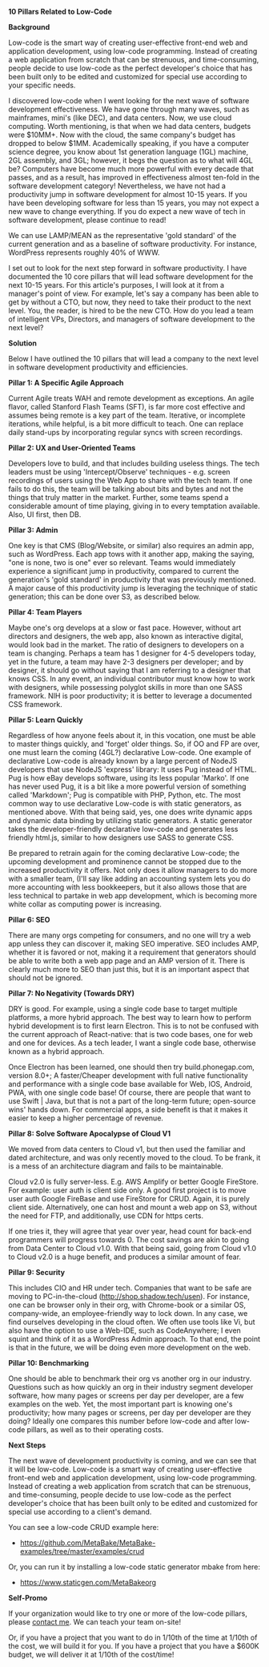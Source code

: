 **10 Pillars Related to Low-Code**

**Background**

Low-code is the smart way of creating user-effective front-end web and
application development, using low-code programming. Instead of creating
a web application from scratch that can be strenuous, and
time-consuming, people decide to use low-code as the perfect developer's
choice that has been built only to be edited and customized for special
use according to your specific needs.

I discovered low-code when I went looking for the next wave of software
development effectiveness. We have gone through many waves, such as
mainframes, mini's (like DEC), and data centers. Now, we use cloud
computing. Worth mentioning, is that when we had data centers, budgets
were \$10MM+. Now with the cloud, the same company's budget has dropped
to below \$1MM. Academically speaking, if you have a computer science
degree, you know about 1st generation language (1GL) machine, 2GL
assembly, and 3GL; however, it begs the question as to what will 4GL be?
Computers have become much more powerful with every decade that passes,
and as a result, has improved in effectiveness almost ten-fold in the
software development category! Nevertheless, we have not had a
productivity jump in software development for almost 10-15 years. If you
have been developing software for less than 15 years, you may not expect
a new wave to change everything. If you do expect a new wave of tech in
software development, please continue to read!

We can use LAMP/MEAN as the representative 'gold standard' of the
current generation and as a baseline of software productivity. For
instance, WordPress represents roughly 40% of WWW.

I set out to look for the next step forward in software productivity. I
have documented the 10 core pillars that will lead software development
for the next 10-15 years. For this article's purposes, I will look at it
from a manager's point of view. For example, let's say a company has
been able to get by without a CTO, but now, they need to take their
product to the next level. You, the reader, is hired to be the new CTO.
How do you lead a team of intelligent VPs, Directors, and managers of
software development to the next level?

**Solution**

Below I have outlined the 10 pillars that will lead a company to the
next level in software development productivity and efficiencies.

**Pillar 1: A Specific Agile Approach**

Current Agile treats WAH and remote development as exceptions. An agile
flavor, called Stanford Flash Teams (SFT), is far more cost effective
and assumes being remote is a key part of the team. Iterative, or
incomplete iterations, while helpful, is a bit more difficult to teach.
One can replace daily stand-ups by incorporating regular syncs with
screen recordings.

**Pillar 2: UX and User-Oriented Teams**

Developers love to build, and that includes building useless things. The
tech leaders must be using 'Intercept/Observe'
techniques - e.g. screen recordings of users using the Web App to share
with the tech team. If one fails to do this, the team will be talking
about bits and bytes and not the things that truly matter in the market.
Further, some teams spend a considerable amount of time playing, giving
in to every temptation available. Also, UI first, then DB.

**Pillar 3: Admin**

One key is that CMS (Blog/Website, or similar) also requires an admin
app, such as WordPress. Each app tows with it another app, making the
saying, "one is none, two is one" ever so relevant. Teams would
immediately experience a significant jump in productivity, compared to
current the generation's 'gold standard' in productivity that was
previously mentioned. A major cause of this productivity jump is
leveraging the technique of static generation; this can be done over S3,
as described below.

**Pillar 4: Team Players**

Maybe one's org develops at a slow or fast pace. However, without art
directors and designers, the web app, also known as interactive digital,
would look bad in the market. The ratio of designers to developers on a
team is changing. Perhaps a team has 1 designer for 4-5 developers
today, yet in the future, a team may have 2-3 designers per developer;
and by designer, it should go without saying that I am referring to a
designer that knows CSS. In any event, an individual contributor must
know how to work with designers, while possessing polyglot skills in
more than one SASS framework. NIH is poor productivity; it is better to
leverage a documented CSS framework. 

**Pillar 5: Learn Quickly**

Regardless of how anyone feels about it, in this vocation, one must be
able to master things quickly, and 'forget' older things. So, if OO and
FP are over, one must learn the coming (4GL?) declarative Low-code. One
example of declarative Low-code is already known by a large percent of
NodeJS developers that use NodeJS 'express' library: It uses Pug instead
of HTML. Pug is how eBay develops software, using its less popular
'Marko'. If one has never used Pug, it is a bit like a more powerful
version of something called 'Markdown'; Pug is compatible with PHP,
Python, etc. The most common way to use declarative Low-code is with
static generators, as mentioned above. With that being said, yes, one
does write dynamic apps and dynamic data binding by utilizing static
generators. A static generator takes the developer-friendly declarative
low-code and generates less friendly html.js, similar to how designers
use SASS to generate CSS.

Be prepared to retrain again for the coming declarative Low-code; the
upcoming development and prominence cannot be stopped due to the
increased productivity it offers. Not only does it allow managers to do
more with a smaller team, (I'll say like adding an accounting system
lets you do more accounting with less bookkeepers, but it also allows
those that are less technical to partake in web app development, which
is becoming more white collar as computing power is increasing.

**Pillar 6: SEO**

There are many orgs competing for consumers, and no one will try a web
app unless they can discover it, making SEO imperative. SEO includes
AMP, whether it is favored or not, making it a requirement that
generators should be able to write both a web app page and an AMP
version of it. There is clearly much more to SEO than just this, but it
is an important aspect that should not be ignored.

**Pillar 7: No Negativity (Towards DRY)**

DRY is good. For example, using a single code base to target multiple
platforms, a more hybrid approach. The best way to learn how to perform
hybrid development is to first learn Electron. This is to not be
confused with the current approach of React-native: that is two code
bases, one for web and one for devices. As a tech leader, I want a
single code base, otherwise known as a hybrid approach.

Once Electron has been learned, one should then try build.phonegap.com,
version 8.0+; A faster/Cheaper development with full native
functionality and performance with a single code base available for Web,
IOS, Android, PWA, with one single code base! Of course, there are
people that want to use Swift | Java, but that is not a part of the
long-term future; open-source wins' hands down. For commercial apps, a
side benefit is that it makes it easier to keep a higher percentage of
revenue.

**Pillar 8: Solve Software Apocalypse of Cloud V1**

We moved from data centers to Cloud v1, but then used the familiar and
dated architecture, and was only recently moved to the cloud. To be
frank, it is a mess of an architecture diagram and fails to be
maintainable.

Cloud v2.0 is fully server-less. E.g. AWS Amplify or better Google
FireStore. For example: user auth is client side only. A good first
project is to move user auth Google FireBase and use FireStore for CRUD.
Again, it is purely client side. Alternatively, one can host and mount a
web app on S3, without the need for FTP, and additionally, use CDN for
https certs.

If one tries it, they will agree that year over year, head count for
back-end programmers will progress towards 0. The cost savings are akin
to going from Data Center to Cloud v1.0. With that being said, going
from Cloud v1.0 to Cloud v2.0 is a huge benefit, and produces a similar
amount of fear.

**Pillar 9: Security**

This includes CIO and HR under tech. Companies that want to be safe are
moving to PC-in-the-cloud (http://shop.shadow.tech/usen). For instance,
one can be browser only in their org, with Chrome-book or a similar OS,
company-wide, an employee-friendly way to lock down. In any case, we
find ourselves developing in the cloud often. We often use tools like
Vi, but also have the option to use a Web-IDE, such as CodeAnywhere; I
even squint and think of it as a WordPress Admin approach. To that end,
the point is that in the future, we will be doing even more development
on the web.

**Pillar 10: Benchmarking**

One should be able to benchmark their org vs another org in our
industry. Questions such as how quickly an org in their industry segment
developer software, how many pages or screens per day per developer, are
a few examples on the web. Yet, the most important part is knowing one's
productivity; how many pages or screens, per day per developer are they
doing? Ideally one compares this number before low-code and after
low-code pillars, as well as to their operating costs.

**Next Steps**

The next wave of development productivity is coming, and we can see that
it will be low-code. Low-code is a smart way of creating user-effective
front-end web and application development, using low-code programming.
Instead of creating a web application from scratch that can be
strenuous, and time-consuming, people decide to use low-code as the
perfect developer's choice that has been built only to be edited and
customized for special use according to a client's demand.

You can see a low-code CRUD example here:

-   https://github.com/MetaBake/MetaBake-examples/tree/master/examples/crud

Or, you can run it by installing a low-code static generator mbake from
here:

-   https://www.staticgen.com/MetaBakeorg 

**Self-Promo**

If your organization would like to try one or more of the low-code
pillars, please [contact
me](mailto:vic@MetaBake.org?subject=10%20Pillars%20of%20Low%20Code%20Inquiry).
We can teach your team on-site!

Or, if you have a project that you want to do in 1/10th of the time at
1/10th of the cost, we will build it for you. If you have a project that
you have a \$600K budget, we will deliver it at 1/10th of the cost/time!
